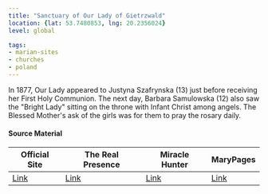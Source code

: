 ```yaml
---
title: "Sanctuary of Our Lady of Gietrzwald"
location: {lat: 53.7480853, lng: 20.2356024}
level: global

tags:
- marian-sites
- churches
- poland
---
```


In 1877, Our Lady appeared to Justyna Szafrynska (13) just before receiving her First Holy Communion.  The next day, Barbara Samulowska (12) also saw the "Bright Lady" sitting on the throne with Infant Christ among angels.  The Blessed Mother's ask of the girls was for them to pray the rosary daily.

#### Source Material

| Official Site | The Real Presence | Miracle Hunter | MaryPages |
| --- | --- | --- | --- |
| [Link](https://sanktuariummaryjne.pl/) | [Link](http://www.therealpresence.org/eucharst/misc/BVM/85_GIETRZALD_96x96.pdf) | [Link](http://www.miraclehunter.com/marian_apparitions/approved_apparitions/gietrzwald/index.html) | [Link](https://www.marypages.com/giertzwald-(poland)-en.html) |


